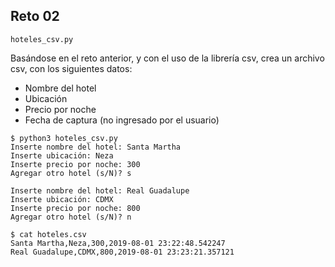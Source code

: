 ## Reto 02

`hoteles_csv.py`

Basándose en el reto anterior, y con el uso de la librería csv, crea un archivo csv, con los siguientes datos:
 * Nombre del hotel
 * Ubicación
 * Precio por noche
 * Fecha de captura (no ingresado por el usuario)

```
$ python3 hoteles_csv.py 
Inserte nombre del hotel: Santa Martha
Inserte ubicación: Neza
Inserte precio por noche: 300
Agregar otro hotel (s/N)? s

Inserte nombre del hotel: Real Guadalupe
Inserte ubicación: CDMX
Inserte precio por noche: 800
Agregar otro hotel (s/N)? n

$ cat hoteles.csv 
Santa Martha,Neza,300,2019-08-01 23:22:48.542247
Real Guadalupe,CDMX,800,2019-08-01 23:23:21.357121
```